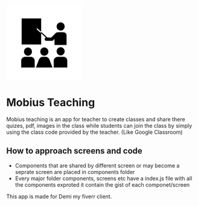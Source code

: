 <img src="./src/assets/icon.png" width="200" height="200"/>
<h1>Mobius Teaching</h1>
<p>Mobius teaching is an app for teacher to create classes and share there quizes, pdf, images in the class while students can join the class by simply using the class code provided by the teacher. (Like Google Classroom)</p>

<h2>How to approach screens and code</h2>
<ul>
<li>Components that are shared by different screen or may become a seprate screen are placed in components folder</li>
<li>Every major folder components, screens etc have a index.js file with all the components exproted it contain the gist of each componet/screen</li>
</ul>

<p>This app is made for Demi my fiverr client.</p>
